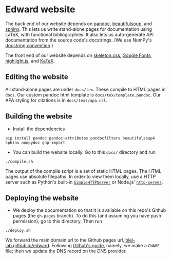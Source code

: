 # Edward website

The back end of our website depends on [pandoc](http://pandoc.org), [beautifulsoup](https://www.crummy.com/software/BeautifulSoup/), and [sphinx](http://www.sphinx-doc.org). This lets us write stand-alone pages for documentation using LaTeX, with functional bibliographies. It also lets us auto-generate API documentation from the source code's docstrings. (We use NumPy's [docstring convention](https://github.com/numpy/numpy/blob/master/doc/HOWTO_DOCUMENT.rst.txt).)

The front end of our website depends on [skeleton.css](http://getskeleton.com/), [Google Fonts](https://www.google.com/fonts), [highlight.js](https://highlightjs.org/), and [KaTeX](https://khan.github.io/KaTeX/).

## Editing the website

All stand-alone pages are under `docs/tex`. These compile to HTML pages in `docs`. Our custom pandoc html template is `docs/tex/template.pandoc`. Our APA styling for citations is in `docs/text/apa.csl`.

## Building the website

+ Install the dependencies
```{bash}
pip install pandoc pandoc-attributes pandocfilters beautifulsoup4 sphinx numpydoc ghp-import
```
+ You can build the website locally. Go to this `docs/` directory and run
```{bash}
./compile.sh
```
  The output of the compile script is a set of static HTML pages. The
  HTML pages use absolute filepaths. In order to view them locally, use
  a HTTP server such as Python's built-in
  [`SimpleHTTPServer`](https://docs.python.org/2/library/simplehttpserver.html)
  or Node.js'
  [`http-server`](https://www.npmjs.com/package/http-server).

## Deploying the website

+ We deploy the documentation so that it is available on this repo's
  Github pages (the `gh-pages` branch). To do this (and assuming you
  have push permission), go to this directory. Then run
```{bash}
./deploy.sh
```
  We forward the main domain url to the Github pages url,
  [blei-lab.github.io/edward](http://blei-lab.github.io/edward).
  Following
  [Github's guide](https://help.github.com/articles/setting-up-a-custom-domain-with-github-pages),
  namely, we make a `CNAME` file; then we update the DNS record on
  the DNS provider.
